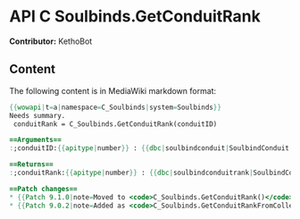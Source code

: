 # API C Soulbinds.GetConduitRank

**Contributor:** KethoBot

## Content

The following content is in MediaWiki markdown format:

```mediawiki
{{wowapi|t=a|namespace=C_Soulbinds|system=Soulbinds}}
Needs summary.
 conduitRank = C_Soulbinds.GetConduitRank(conduitID)

==Arguments==
:;conduitID:{{apitype|number}} : {{dbc|soulbindconduit|SoulbindConduit.ID}}

==Returns==
:;conduitRank:{{apitype|number}} : {{dbc|soulbindconduitrank|SoulbindConduitRank.RankIndex}}

==Patch changes==
* {{Patch 9.1.0|note=Moved to <code>C_Soulbinds.GetConduitRank()</code>}}
* {{Patch 9.0.2|note=Added as <code>C_Soulbinds.GetConduitRankFromCollection()</code>}}
```